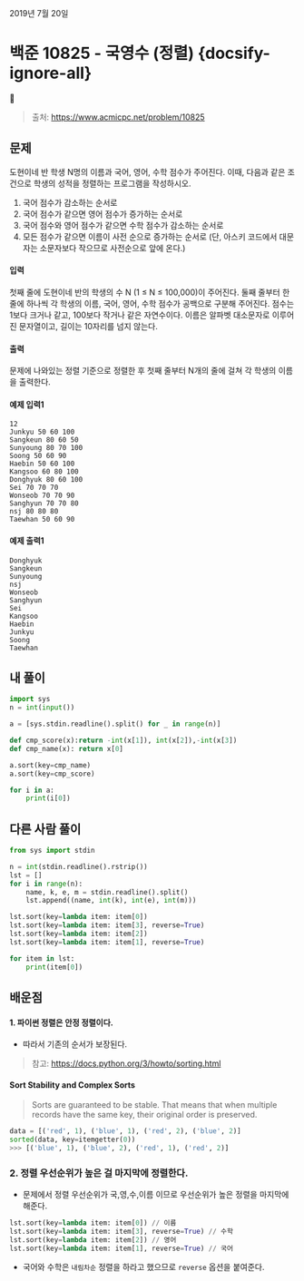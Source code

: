 2019년 7월 20일

# 백준 10825 - 국영수 (정렬) {docsify-ignore-all}

> 출처: https://www.acmicpc.net/problem/10825

## 문제

도현이네 반 학생 N명의 이름과 국어, 영어, 수학 점수가 주어진다. 이때, 다음과 같은 조건으로 학생의 성적을 정렬하는 프로그램을 작성하시오.

1. 국어 점수가 감소하는 순서로
2. 국어 점수가 같으면 영어 점수가 증가하는 순서로
3. 국어 점수와 영어 점수가 같으면 수학 점수가 감소하는 순서로
4. 모든 점수가 같으면 이름이 사전 순으로 증가하는 순서로 (단, 아스키 코드에서 대문자는 소문자보다 작으므로 사전순으로 앞에 온다.)

#### 입력

첫째 줄에 도현이네 반의 학생의 수 N (1 ≤ N ≤ 100,000)이 주어진다. 둘째 줄부터 한 줄에 하나씩 각 학생의 이름, 국어, 영어, 수학 점수가 공백으로 구분해 주어진다. 점수는 1보다 크거나 같고, 100보다 작거나 같은 자연수이다. 이름은 알파벳 대소문자로 이루어진 문자열이고, 길이는 10자리를 넘지 않는다.

#### 출력

문제에 나와있는 정렬 기준으로 정렬한 후 첫째 줄부터 N개의 줄에 걸쳐 각 학생의 이름을 출력한다.

#### 예제 입력1

```
12
Junkyu 50 60 100
Sangkeun 80 60 50
Sunyoung 80 70 100
Soong 50 60 90
Haebin 50 60 100
Kangsoo 60 80 100
Donghyuk 80 60 100
Sei 70 70 70
Wonseob 70 70 90
Sanghyun 70 70 80
nsj 80 80 80
Taewhan 50 60 90
```

#### 예제 출력1

```
Donghyuk
Sangkeun
Sunyoung
nsj
Wonseob
Sanghyun
Sei
Kangsoo
Haebin
Junkyu
Soong
Taewhan
```

## 내 풀이

```python
import sys
n = int(input())

a = [sys.stdin.readline().split() for _ in range(n)]

def cmp_score(x):return -int(x[1]), int(x[2]),-int(x[3])
def cmp_name(x): return x[0]

a.sort(key=cmp_name)
a.sort(key=cmp_score)

for i in a:
    print(i[0])
```

## 다른 사람 풀이

```python
from sys import stdin

n = int(stdin.readline().rstrip())
lst = []
for i in range(n):
    name, k, e, m = stdin.readline().split()
    lst.append((name, int(k), int(e), int(m)))

lst.sort(key=lambda item: item[0])
lst.sort(key=lambda item: item[3], reverse=True)
lst.sort(key=lambda item: item[2])
lst.sort(key=lambda item: item[1], reverse=True)

for item in lst:
    print(item[0])
```

## 배운점

#### 1. 파이썬 정렬은 **안정 정렬**이다.

- 따라서 기존의 순서가 보장된다.

> 참고: https://docs.python.org/3/howto/sorting.html

#### Sort Stability and Complex Sorts

> Sorts are guaranteed to be stable. That means that when multiple records have the same key, their original order is preserved.

```python
data = [('red', 1), ('blue', 1), ('red', 2), ('blue', 2)]
sorted(data, key=itemgetter(0))
>>> [('blue', 1), ('blue', 2), ('red', 1), ('red', 2)]
```

### 2. 정렬 우선순위가 높은 걸 마지막에 정렬한다.

- 문제에서 정렬 우선순위가 국,영,수,이름 이므로 우선순위가 높은 정렬을 마지막에 해준다.

```python
lst.sort(key=lambda item: item[0]) // 이름
lst.sort(key=lambda item: item[3], reverse=True) // 수학
lst.sort(key=lambda item: item[2]) // 영어
lst.sort(key=lambda item: item[1], reverse=True) // 국어
```

- 국어와 수학은 `내림차순` 정렬을 하라고 했으므로 `reverse` 옵션을 붙여준다.
